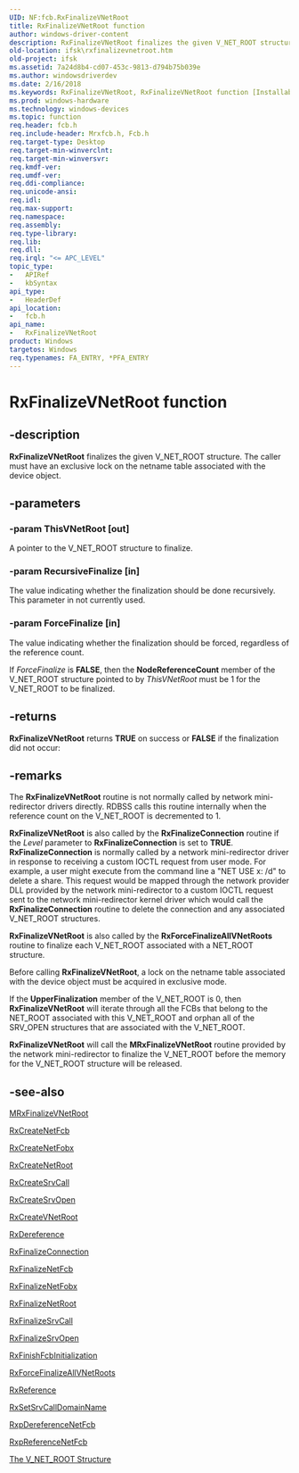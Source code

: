 ```yaml
---
UID: NF:fcb.RxFinalizeVNetRoot
title: RxFinalizeVNetRoot function
author: windows-driver-content
description: RxFinalizeVNetRoot finalizes the given V_NET_ROOT structure. The caller must have an exclusive lock on the netname table associated with the device object.
old-location: ifsk\rxfinalizevnetroot.htm
old-project: ifsk
ms.assetid: 7a24d8b4-cd07-453c-9813-d794b75b039e
ms.author: windowsdriverdev
ms.date: 2/16/2018
ms.keywords: RxFinalizeVNetRoot, RxFinalizeVNetRoot function [Installable File System Drivers], fcb/RxFinalizeVNetRoot, ifsk.rxfinalizevnetroot, rxref_1c20872c-4783-4c7d-a1fa-44ca6170ab00.xml
ms.prod: windows-hardware
ms.technology: windows-devices
ms.topic: function
req.header: fcb.h
req.include-header: Mrxfcb.h, Fcb.h
req.target-type: Desktop
req.target-min-winverclnt: 
req.target-min-winversvr: 
req.kmdf-ver: 
req.umdf-ver: 
req.ddi-compliance: 
req.unicode-ansi: 
req.idl: 
req.max-support: 
req.namespace: 
req.assembly: 
req.type-library: 
req.lib: 
req.dll: 
req.irql: "<= APC_LEVEL"
topic_type:
-	APIRef
-	kbSyntax
api_type:
-	HeaderDef
api_location:
-	fcb.h
api_name:
-	RxFinalizeVNetRoot
product: Windows
targetos: Windows
req.typenames: FA_ENTRY, *PFA_ENTRY
---
```


# RxFinalizeVNetRoot function


## -description


<b>RxFinalizeVNetRoot</b> finalizes the given V_NET_ROOT structure. The caller must have an exclusive lock on the netname table associated with the device object. 


## -parameters




### -param ThisVNetRoot [out]

A pointer to the V_NET_ROOT structure to finalize.


### -param RecursiveFinalize [in]

The value indicating whether the finalization should be done recursively. This parameter in not currently used.


### -param ForceFinalize [in]

The value indicating whether the finalization should be forced, regardless of the reference count. 

If <i>ForceFinalize</i> is <b>FALSE</b>, then the <b>NodeReferenceCount</b> member of the V_NET_ROOT structure pointed to by <i>ThisVNetRoot</i> must be 1 for the V_NET_ROOT to be finalized. 


## -returns



<b>RxFinalizeVNetRoot</b> returns <b>TRUE</b> on success or <b>FALSE</b> if the finalization did not occur: 




## -remarks



The <b>RxFinalizeVNetRoot</b> routine is not normally called by network mini-redirector drivers directly. RDBSS calls this routine internally when the reference count on the V_NET_ROOT is decremented to 1. 

<b>RxFinalizeVNetRoot</b> is also called by the <b>RxFinalizeConnection</b> routine if the <i>Level</i> parameter to <b>RxFinalizeConnection</b> is set to <b>TRUE</b>. <b>RxFinalizeConnection</b> is normally called by a network mini-redirector driver in response to receiving a custom IOCTL request from user mode. For example, a user might execute from the command line a "NET USE x: /d" to delete a share. This request would be mapped through the network provider DLL provided by the network mini-redirector to a custom IOCTL request sent to the network mini-redirector kernel driver which would call the <b>RxFinalizeConnection</b> routine to delete the connection and any associated V_NET_ROOT structures.

<b>RxFinalizeVNetRoot</b> is also called by the <b>RxForceFinalizeAllVNetRoots</b> routine to finalize each V_NET_ROOT associated with a NET_ROOT structure.

Before calling <b>RxFinalizeVNetRoot</b>, a lock on the netname table associated with the device object must be acquired in exclusive mode. 

If the <b>UpperFinalization</b> member of the V_NET_ROOT is 0, then <b>RxFinalizeVNetRoot</b> will iterate through all the FCBs that belong to the NET_ROOT associated with this V_NET_ROOT and orphan all of the SRV_OPEN structures that are associated with the V_NET_ROOT. 

<b>RxFinalizeVNetRoot</b> will call the <b>MRxFinalizeVNetRoot</b> routine provided by the network mini-redirector to finalize the V_NET_ROOT before the memory for the V_NET_ROOT structure will be released. 




## -see-also




<a href="https://msdn.microsoft.com/library/windows/hardware/ff550663">MRxFinalizeVNetRoot</a>



<a href="https://msdn.microsoft.com/library/windows/hardware/ff554356">RxCreateNetFcb</a>



<a href="https://msdn.microsoft.com/library/windows/hardware/ff554358">RxCreateNetFobx</a>



<a href="https://msdn.microsoft.com/library/windows/hardware/ff554366">RxCreateNetRoot</a>



<a href="https://msdn.microsoft.com/library/windows/hardware/ff554370">RxCreateSrvCall</a>



<a href="https://msdn.microsoft.com/library/windows/hardware/ff554376">RxCreateSrvOpen</a>



<a href="https://msdn.microsoft.com/library/windows/hardware/ff554380">RxCreateVNetRoot</a>



<a href="https://msdn.microsoft.com/library/windows/hardware/ff554388">RxDereference</a>



<a href="https://msdn.microsoft.com/library/windows/hardware/ff554409">RxFinalizeConnection</a>



<a href="https://msdn.microsoft.com/library/windows/hardware/ff554412">RxFinalizeNetFcb</a>



<a href="https://msdn.microsoft.com/library/windows/hardware/ff554418">RxFinalizeNetFobx</a>



<a href="https://msdn.microsoft.com/library/windows/hardware/ff554421">RxFinalizeNetRoot</a>



<a href="https://msdn.microsoft.com/library/windows/hardware/ff554426">RxFinalizeSrvCall</a>



<a href="https://msdn.microsoft.com/library/windows/hardware/ff554432">RxFinalizeSrvOpen</a>



<a href="https://msdn.microsoft.com/library/windows/hardware/ff554454">RxFinishFcbInitialization</a>



<a href="https://msdn.microsoft.com/library/windows/hardware/ff554463">RxForceFinalizeAllVNetRoots</a>



<a href="https://msdn.microsoft.com/library/windows/hardware/ff554688">RxReference</a>



<a href="https://msdn.microsoft.com/library/windows/hardware/ff554728">RxSetSrvCallDomainName</a>



<a href="https://msdn.microsoft.com/library/windows/hardware/ff554608">RxpDereferenceNetFcb</a>



<a href="https://msdn.microsoft.com/library/windows/hardware/ff554627">RxpReferenceNetFcb</a>



<a href="https://msdn.microsoft.com/866eba91-13b6-4b15-93de-4f627a635c92">The V_NET_ROOT Structure</a>
 

 

